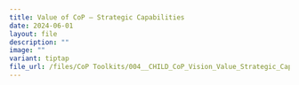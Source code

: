 ```yaml
---
title: Value of CoP – Strategic Capabilities
date: 2024-06-01
layout: file
description: ""
image: ""
variant: tiptap
file_url: /files/CoP Toolkits/004__CHILD_CoP_Vision_Value_Strategic_Capabilities.pdf
---
```


